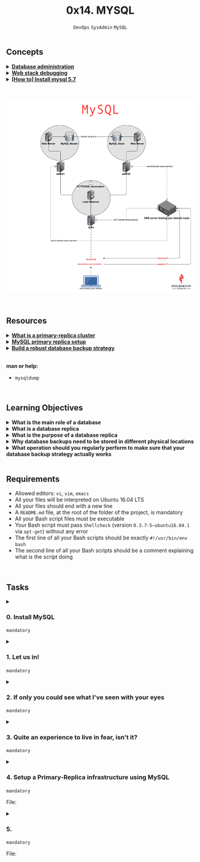 <h1 align="center"><b>0x14. MYSQL</b></h1>
<div align="center"><code>DevOps</code> <code>SysAdmin</code> <code>MySQL</code></div>

<br>

## Concepts
<details>
<summary><b><a href="https://intranet.alxswe.com/concepts">Database administration</a></b></summary><br>


<br><p align="center">※※※※※※※※※※※※</p><br>
</details>


<details>
<summary><b><a href="https://intranet.alxswe.com/concepts/68">Web stack debugging</a></b></summary><br>


<br><p align="center">※※※※※※※※※※※※</p><br>
</details>


<details>
<summary><b><a href="https://intranet.alxswe.com/concepts">[How to] Install mysql 5.7</a></b></summary><br>


<br><p align="center">※※※※※※※※※※※※</p><br>
</details>

<br><div align="center"><img src="https://github.com/codenvibes/alx-system_engineering-devops/blob/master/0x14-mysql/images/KkrkDHT.png"></div>

<!-- <br>

## Background Context -->

<br>

## Resources
<details>
<summary><b><a href="https://www.digitalocean.com/community/tutorials/how-to-choose-a-redundancy-plan-to-ensure-high-availability#sql-replication">What is a primary-replica cluster</a></b></summary><br>


<br><p align="center">※※※※※※※※※※※※</p><br>
</details>


<details>
<summary><b><a href="https://www.digitalocean.com/community/tutorials/how-to-set-up-replication-in-mysql">MySQL primary replica setup</a></b></summary><br>


<br><p align="center">※※※※※※※※※※※※</p><br>
</details>


<details>
<summary><b><a href="https://www.databasejournal.com/ms-sql/developing-a-sql-server-backup-strategy/">Build a robust database backup strategy</a></b></summary><br>


<br><p align="center">※※※※※※※※※※※※</p><br>
</details>



<br>

**man or help:**
- `mysqldump`

<br>

## Learning Objectives
<details>
<summary><b><a href=" "> </a>What is the main role of a database</b></summary><br>


<br><p align="center">※※※※※※※※※※※※</p><br>
</details>


<details>
<summary><b><a href=" "> </a>What is a database replica</b></summary><br>


<br><p align="center">※※※※※※※※※※※※</p><br>
</details>


<details>
<summary><b><a href=" "> </a>What is the purpose of a database replica</b></summary><br>


<br><p align="center">※※※※※※※※※※※※</p><br>
</details>


<details>
<summary><b><a href=" "> </a>Why database backups need to be stored in different physical locations</b></summary><br>


<br><p align="center">※※※※※※※※※※※※</p><br>
</details>


<details>
<summary><b><a href=" "> </a>What operation should you regularly perform to make sure that your database backup strategy actually works</b></summary><br>


<br><p align="center">※※※※※※※※※※※※</p><br>
</details>


<br>

## Requirements
- Allowed editors: `vi`, `vim`, `emacs`
- All your files will be interpreted on Ubuntu 16.04 LTS
- All your files should end with a new line
- A `README.md` file, at the root of the folder of the project, is mandatory
- All your Bash script files must be executable
- Your Bash script must pass `Shellcheck` (version `0.3.7-5~ubuntu16.04.1` via `apt-get`) without any error
- The first line of all your Bash scripts should be exactly `#!/usr/bin/env bash`
- The second line of all your Bash scripts should be a comment explaining what is the script doing

<!-- ## More Info -->

<br>

## Tasks
<details>
<summary>

### 0. Install MySQL
`mandatory`
</summary>


</details>

<details>
<summary>

### 1. Let us in!
`mandatory`
</summary>


</details>

<details>
<summary>

### 2. If only you could see what I've seen with your eyes
`mandatory`
</summary>


</details>

<details>
<summary>

### 3. Quite an experience to live in fear, isn't it?
`mandatory`
</summary>


</details>

<details>
<summary>

### 4. Setup a Primary-Replica infrastructure using MySQL
`mandatory`

File: []()
</summary>


</details>

<details>
<summary>

### 5. 
`mandatory`

File: []()
</summary>


</details>


